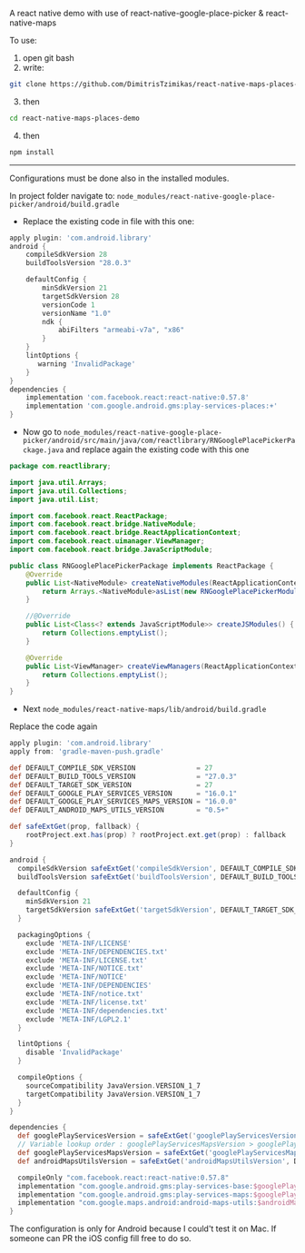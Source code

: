 A react native demo with use of react-native-google-place-picker & react-native-maps

To use: 
1) open git bash
2) write: 
```bash 
git clone https://github.com/DimitrisTzimikas/react-native-maps-places-demo.git
```
3) then 
```bash 
cd react-native-maps-places-demo
```
4) then 
```bash
npm install
```

***

Configurations must be done also in the installed modules.

In project folder navigate to: ```node_modules/react-native-google-place-picker/android/build.gradle```

* Replace the existing code in file with this one: 

```gradle
apply plugin: 'com.android.library'
android {
    compileSdkVersion 28
    buildToolsVersion "28.0.3"

    defaultConfig {
        minSdkVersion 21
        targetSdkVersion 28
        versionCode 1
        versionName "1.0"
        ndk {
            abiFilters "armeabi-v7a", "x86"
        }
    }
    lintOptions {
       warning 'InvalidPackage'
    }
}
dependencies {
    implementation 'com.facebook.react:react-native:0.57.8'
    implementation 'com.google.android.gms:play-services-places:+'
}
```
* Now go to ```node_modules/react-native-google-place-picker/android/src/main/java/com/reactlibrary/RNGooglePlacePickerPackage.java``` and replace again the existing code with this one
```java
package com.reactlibrary;

import java.util.Arrays;
import java.util.Collections;
import java.util.List;

import com.facebook.react.ReactPackage;
import com.facebook.react.bridge.NativeModule;
import com.facebook.react.bridge.ReactApplicationContext;
import com.facebook.react.uimanager.ViewManager;
import com.facebook.react.bridge.JavaScriptModule;

public class RNGooglePlacePickerPackage implements ReactPackage {
    @Override
    public List<NativeModule> createNativeModules(ReactApplicationContext reactContext) {
        return Arrays.<NativeModule>asList(new RNGooglePlacePickerModule(reactContext));
    }

    //@Override
    public List<Class<? extends JavaScriptModule>> createJSModules() {
        return Collections.emptyList();
    }

    @Override
    public List<ViewManager> createViewManagers(ReactApplicationContext reactContext) {
        return Collections.emptyList();
    }
}
```

* Next ```node_modules/react-native-maps/lib/android/build.gradle```

Replace the code again

```gradle
apply plugin: 'com.android.library'
apply from: 'gradle-maven-push.gradle'

def DEFAULT_COMPILE_SDK_VERSION               = 27
def DEFAULT_BUILD_TOOLS_VERSION               = "27.0.3"
def DEFAULT_TARGET_SDK_VERSION                = 27
def DEFAULT_GOOGLE_PLAY_SERVICES_VERSION      = "16.0.1"
def DEFAULT_GOOGLE_PLAY_SERVICES_MAPS_VERSION = "16.0.0"
def DEFAULT_ANDROID_MAPS_UTILS_VERSION        = "0.5+"

def safeExtGet(prop, fallback) {
    rootProject.ext.has(prop) ? rootProject.ext.get(prop) : fallback
}

android {
  compileSdkVersion safeExtGet('compileSdkVersion', DEFAULT_COMPILE_SDK_VERSION)
  buildToolsVersion safeExtGet('buildToolsVersion', DEFAULT_BUILD_TOOLS_VERSION)

  defaultConfig {
    minSdkVersion 21
    targetSdkVersion safeExtGet('targetSdkVersion', DEFAULT_TARGET_SDK_VERSION)
  }

  packagingOptions {
    exclude 'META-INF/LICENSE'
    exclude 'META-INF/DEPENDENCIES.txt'
    exclude 'META-INF/LICENSE.txt'
    exclude 'META-INF/NOTICE.txt'
    exclude 'META-INF/NOTICE'
    exclude 'META-INF/DEPENDENCIES'
    exclude 'META-INF/notice.txt'
    exclude 'META-INF/license.txt'
    exclude 'META-INF/dependencies.txt'
    exclude 'META-INF/LGPL2.1'
  }

  lintOptions {
    disable 'InvalidPackage'
  }

  compileOptions {
    sourceCompatibility JavaVersion.VERSION_1_7
    targetCompatibility JavaVersion.VERSION_1_7
  }
}

dependencies {
  def googlePlayServicesVersion = safeExtGet('googlePlayServicesVersion', DEFAULT_GOOGLE_PLAY_SERVICES_VERSION)
  // Variable lookup order : googlePlayServicesMapsVersion > googlePlayServicesVersion > DEFAULT_GOOGLE_PLAY_SERVICES_MAPS_VERSION
  def googlePlayServicesMapsVersion = safeExtGet('googlePlayServicesMapsVersion', safeExtGet('googlePlayServicesVersion', DEFAULT_GOOGLE_PLAY_SERVICES_MAPS_VERSION))
  def androidMapsUtilsVersion = safeExtGet('androidMapsUtilsVersion', DEFAULT_ANDROID_MAPS_UTILS_VERSION)

  compileOnly "com.facebook.react:react-native:0.57.8"
  implementation "com.google.android.gms:play-services-base:$googlePlayServicesVersion"
  implementation "com.google.android.gms:play-services-maps:$googlePlayServicesMapsVersion"
  implementation "com.google.maps.android:android-maps-utils:$androidMapsUtilsVersion"
}

```

The configuration is only for Android because I could't test it on Mac. 
If someone can PR the iOS config fill free to do so.
